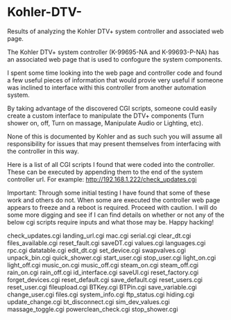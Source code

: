 # Kohler-DTV-
Results of analyzing the Kohler DTV+ system controller and associated web page.

The Kohler DTV+ system controller (K-99695-NA and K-99693-P-NA) has an associated web page that is used to confogure the system components.

I spent some time looking into the web page and controller code and found a few useful pieces of information that would provie very useful if someone was inclined to interface withi this controller from another automation system.

By taking advantage of the discovered CGI scripts, someone could easily create a custom interface to manipulate the DTV+ components (Turn shower on, off, Turn on massage, Manipulate Audio or Lighting, etc).

None of this is documented by Kohler and as such such you will assume all responsibility for issues that may present themselves from interfacing with the controller in this way.

Here is a list of all CGI scripts I found that were coded into the controller. These can be executed by appending them to the end of the system controller url. For example: http://192.168.1.222/check_updates.cgi

Important: Through some initial testing I have found that some of these work and others do not. When some are executed the controller web page appears to freeze and a reboot is required. Proceed with caution. I will do some more digging and see if I can find details on whether or not any of the below cgi scripts require inputs and what those may be. Happy hacking!

check_updates.cgi
landing_url.cgi
mac.cgi
serial.cgi
clear_dt.cgi
files_available.cgi
reset_fault.cgi
saveDT.cgi
values.cgi
languages.cgi
rpc.cgi
datatable.cgi
edit_dt.cgi
set_device.cgi
swapvalves.cgi
unpack_bin.cgi
quick_shower.cgi
start_user.cgi
stop_user.cgi
light_on.cgi
light_off.cgi
music_on.cgi
music_off.cgi
steam_on.cgi
steam_off.cgi
rain_on.cgi
rain_off.cgi
id_interface.cgi
saveUI.cgi
reset_factory.cgi
forget_devices.cgi
reset_default.cgi
save_default.cgi
reset_users.cgi
reset_user.cgi
fileupload.cgi
BTKey.cgi
BTPin.cgi
save_variable.cgi
change_user.cgi
files.cgi
system_info.cgi
ftp_status.cgi
hiding.cgi
update_change.cgi
bt_disconnect.cgi
sim_dev_values.cgi
massage_toggle.cgi
powerclean_check.cgi
stop_shower.cgi
